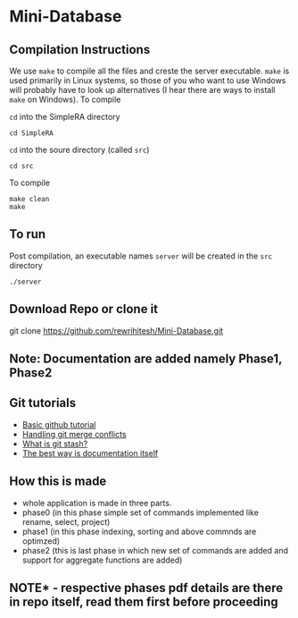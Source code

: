 # Mini-Database

## Compilation Instructions

We use ```make``` to compile all the files and creste the server executable. ```make``` is used primarily in Linux systems, so those of you who want to use Windows will probably have to look up alternatives (I hear there are ways to install ```make``` on Windows). To compile

```cd``` into the SimpleRA directory
```
cd SimpleRA
```
```cd``` into the soure directory (called ```src```)
```
cd src
```
To compile 
```
make clean
make
```

## To run

Post compilation, an executable names ```server``` will be created in the ```src``` directory
```
./server
```

## Download Repo or clone it

git clone https://github.com/rewrihitesh/Mini-Database.git

## Note: Documentation are added namely Phase1, Phase2


## Git tutorials
- [Basic github tutorial](https://youtu.be/SWYqp7iY_Tc)
- [Handling git merge conflicts](https://youtu.be/JtIX3HJKwfo)
- [What is git stash?](https://youtu.be/KLEDKgMmbBI)
- [The best way is documentation itself](https://docs.github.com/en)

## How this is made
- whole application is made in three parts.
- phase0 (in this phase simple set of commands implemented like rename, select, project)
- phase1 (in this phase indexing, sorting and above commnds are optimzed)
- phase2 (this is last phase in which new set of commands are added and support for aggregate functions are added)

## NOTE* - respective phases pdf details are there in repo itself, read them first before proceeding  
